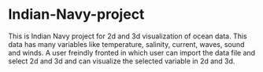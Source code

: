# Indian-Navy-project
This is Indian Navy project for 2d and 3d visualization of ocean data. 
This data has many variables like temperature, salinity, current, waves, sound and winds.
A user freindly fronted in which user can import the data file and select 2d and 3d and can visualize the selected variable in 2d and 3d.
